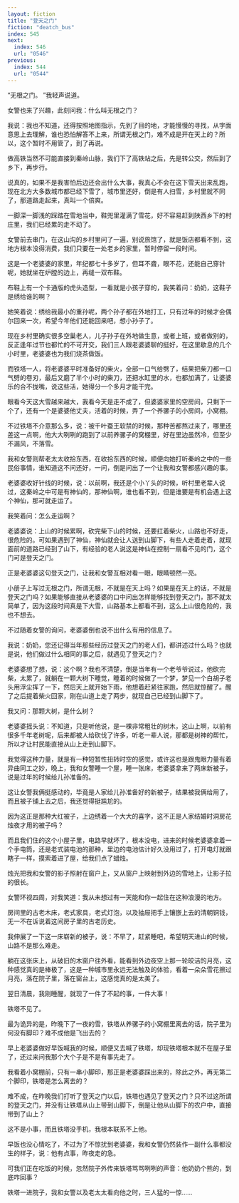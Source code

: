 ```yaml
---
layout: fiction
title: "登天之门"
fiction: "deatch_bus"
index: 545
next:
  index: 546
  url: "0546"
previous:
  index: 544
  url: "0544"
---
```

“无根之门。  ”我轻声说道。

女警也来了兴趣，此刻问我：什么叫无根之门？

我说：我也不知道，还得按照地图指示，先到了目的地，才能慢慢的寻找，从字面意思上去理解，谁也恐怕解答不上来，所谓无根之门，难不成是开在天上的？所以，这个暂时不用管了，到了再说。

做高铁当然不可能直接到秦岭山脉，我们下了高铁站之后，先是转公交，然后到了乡下，再步行。

说真的，如果不是我害怕后边还会出什么大事，我真心不会在这下雪天出来乱跑，现在北方大多数城市都已经下雪了，城市里还好，倒是有人扫雪，乡村里就不同了，那道路走起来，真叫一个倍爽。

一脚深一脚浅的踩踏在雪地当中，鞋兜里灌满了雪花，好不容易赶到陕西乡下的村庄里，我们已经累的走不动了。

女警前去串门，在这山沟的乡村里问了一遍，别说旅馆了，就是饭店都看不到，这地方根本没得消费，我们只要在一处老乡的家里，暂时停留一段时间。

这是一个老婆婆的家里，年纪都七十多岁了，但耳不聋，眼不花，还能自己穿针呢，她就坐在炉膛的边上，再缝一双布鞋。

布鞋上有一个卡通版的虎头造型，一看就是小孩子穿的，我笑着问：奶奶，这鞋子是绣给谁的啊？

她笑着说：绣给我最小的重孙呢，两个孙子都在外地打工，只有过年的时候才会偶尔回来一次，希望今年他们还能回来吧，想小孙子了。

现在乡村里确实很多空巢老人，儿子孙子在外地做生意，或者上班，或者做别的，反正逢年过节也都忙的不可开交，我们三人跟老婆婆聊的挺好，在这里歇息的几个小时里，老婆婆也为我们烧茶做饭。

而铁塔一人，将老婆婆平时准备好的柴火，全部一口气给劈了，结果把柴刀都一口气劈的卷刃，最后又磨了半个小时的柴刀，还把水缸里的水，也都加满了，让婆婆乐的合不拢嘴，说这些活，她得分一个多月才能干完。

眼看今天这大雪越来越大，我看今天是走不成了，但婆婆家里的空房间，只剩下一个了，还有一个是婆婆他丈夫，活着的时候，弄了一个养骡子的小房间，小窝棚。

不过铁塔不介意那么多，说：被千叶蚕王软禁的时候，那种苦都熬过来了，哪里还差这一点啊，他大大咧咧的跑到了以前养骡子的窝棚里，好在里边虽然冷，但至少不漏风，不落雪。

我和女警则帮老太太收拾东西，在收拾东西的时候，顺便向她打听秦岭之中的一些民俗事情，谁知道这不问还好，一问，倒是问出了一个让我和女警都感兴趣的事。

老婆婆收好针线的时候，说：以前啊，我还是个小丫头的时候，听村里老辈人说过，这秦岭之中可是有神仙的，那神仙啊，谁也看不到，但是谁要是有机会遇上这个神仙，那可就走运了。

我笑着问：怎么走运啊？

老婆婆说：上山的时候累啊，砍完柴下山的时候，还要扛着柴火，山路也不好走，很危险的。可如果遇到了神仙，神仙就会让人送到山脚下，有些人走着走着，就现面前的道路已经到了山下，有经验的老人说这是神仙在控制一扇看不见的门，这个门可是登天之门。

正是老婆婆这句登天之门，让我和女警互相对看一眼，眼睛顿然一亮。

小册子上写过无根之门，所谓无根，不就是在天上吗？如果是在天上的话，不就是登天之门吗？如果能够直接从老婆婆的口中问出怎样能够找到登天之门，那不就太简单了，因为这段时间真是下大雪，山路基本上都看不到，这么上山很危险的，我也不想去。

不过随着女警的询问，老婆婆倒也说不出什么有用的信息了。

我说：奶奶，您还记得当年那些经历过登天之门的老人们，都讲述过什么吗？也就是说，他们做过什么相同的事之后，就遇见了登天之门？

老婆婆想了想，说：这个啊？我也不清楚，倒是当年有一个老爷爷说过，他砍完柴，太累了，就躺在一颗大树下睡觉，睡着的时候做了一个梦，梦见一个白胡子老头用浮尘挥了一下，然后天上就开始下雨，他想着赶紧往家跑，然后就惊醒了。醒了之后提着柴火回家，刚在山道上走了两步，就现自己已经到山脚下了。

我又问：那颗大树，是什么树？

老婆婆摇头说：不知道，只是听他说，是一棵非常粗壮的树木，这山上啊，以前有很多千年老树呢，后来都被人给砍伐了许多，听老一辈人说，那都是树神的帮忙，所以才让村民能直接从山上走到山脚下。

我觉得这种力量，就是有一种短暂性扭转时空的感觉，或许这也是跟鬼眼力量有着异曲同工之妙，晚上，我和女警睡一个屋，睡一张床，老婆婆拿来了两床新被子，说是过年的时候给儿孙准备的。

这让女警我俩挺感动的，毕竟是人家给儿孙准备好的新被子，结果被我俩给用了，而且被子铺上去之后，我还觉得挺尴尬的。

因为这正是那种大红被子，上边绣着一个大大的喜字，这不正是人家结婚时洞房花烛夜才用的被子吗？

而且我们住的这个小屋子里，电路早就坏了，根本没电，进来的时候老婆婆拿着一个手电筒，还是老式装电池的那种，里边的电池估计好久没用过了，打开电灯就跟瞎子一样，摸索着进了屋，给我们点了蜡烛。

烛光把我和女警的影子照射在窗户上，又从窗户上映射到外边的雪地上，让影子拉的很长。

女警环视四周，对我笑道：我从未想过有一天能和你一起住在这种浪漫的地方。

房间里的古老木床，老式家具，老式灯泡，以及抽屉把手上镶嵌上去的清朝铜钱，无一不在诉说着这间房子里的古老历史。

我伸展了一下这一床崭新的被子，说：不早了，赶紧睡吧，希望明天进山的时候，山路不是那么难走。

躺在这张床上，从破旧的木窗户往外看，能看到外边夜空上那一轮皎洁的月亮，这种感觉真的是棒极了，这是一种城市里永远无法触及的体验，看着一朵朵雪花擦过月亮，落在院子里，落在窗台上，这感觉真的是太美了。

翌日清晨，我刚睡醒，就现了一件了不起的事，一件大事！

铁塔不见了。

最为诡异的是，昨晚下了一夜的雪，铁塔从养骡子的小窝棚里离去的话，院子里为何没有脚印？难不成他是飞出去的？

早上老婆婆做好早饭喊我的时候，顺便又去喊了铁塔，却现铁塔根本就不在屋子里了，还过来问我那个大个子是不是有事先走了。

我看着小窝棚前，只有一串小脚印，那正是老婆婆踩出来的，除此之外，再无第二个脚印，铁塔是怎么离去的？

难不成，在昨晚我们打听了登天之门以后，铁塔也遇见了登天之门？只不过这所谓的登天之门，并没有让铁塔从山上带到山脚下，倒是让他从山脚下的农户中，直接带到了山上？

这不是小事，而且铁塔没手机，我根本联系不上他。

早饭也没心情吃了，不过为了不惊扰到老婆婆，我和女警仍然装作一副什么事都没生的样子，说：他有点事，昨夜走的急。

可我们正在吃饭的时候，忽然院子外传来铁塔骂骂咧咧的声音：他奶奶个熊的，到底咋回事？

铁塔一进院子，我和女警以及老太太看向他之时，三人猛的一惊……